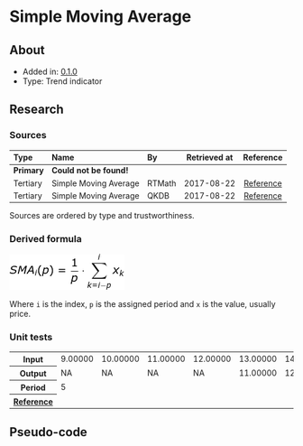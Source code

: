 # Simple Moving Average

## About

* Added in: [0.1.0](https://github.com/wuhkuh/talib/releases/tag/0.1.0)
* Type: Trend indicator

## Research

### Sources

| Type        | Name                      | By     | Retrieved at | Reference |
| :---------- | :------------------------ | :----- | :----------: | :-------: |
| **Primary** | **Could not be found!**   |        |              |           |
| Tertiary    | Simple Moving Average     | RTMath |  2017-08-22  | [Reference](https://rtmath.net/helpFinAnalysis/html/c35b686b-4d4d-4783-896b-b4af13da9b91.htm) |
| Tertiary    | Simple Moving Average     | QKDB   |  2017-08-22  | [Reference](https://qkdb.wordpress.com/tag/sma/) |

Sources are ordered by type and trustworthiness.

### Derived formula

![](SMA.png)

Where `i` is the index, `p` is the assigned period and `x` is the value, usually price.

### Unit tests

<table>
  <tr>
    <th>Input</th>
    <td>9.00000</td>
    <td>10.00000</td>
    <td>11.00000</td>
    <td>12.00000</td>
    <td>13.00000</td>
    <td>14.00000</td>
    <td>15.00000</td>
  </tr>
  <tr>
    <th>Output</th>
    <td>NA</td>
    <td>NA</td>
    <td>NA</td>
    <td>NA</td>
    <td>11.00000</td>
    <td>12.00000</td>
    <td>13.00000</td>
  </tr>
  <tr>
    <th>Period</th>
    <td>5</td>
  </tr>
  <tr>
    <th><a href=https://qkdb.wordpress.com/tag/sma/>Reference</a></th>
  </tr>
</table>

## Pseudo-code
